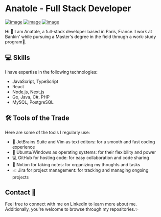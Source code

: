 # Anatole - Full Stack Developer

[![image](https://img.shields.io/badge/MY%20RESUME-254DD1?style=for-the-badge&logo=me&logoColor=white)](https://read.cv/4natole)
[![image](https://img.shields.io/badge/GitHub-111111?style=for-the-badge&logo=GitHub&logoColor=white)](https://github.com/Anatole-Godard)
[![image](https://img.shields.io/badge/LinkedIn-0077B5?style=for-the-badge&logo=linkedin&logoColor=white)](https://www.linkedin.com/in/anatole-godard)

Hi 👋 I am Anatole, a full-stack developer based in Paris, France. I work at Bankin' while pursuing a Master's degree in the field through a work-study program🌱.

## 💻 Skills

I have expertise in the following technologies:

- JavaScript, TypeScript
- React
- Node.js, Next.js
- Go, Java, C#, PHP
- MySQL, PostgreSQL

## 🛠️ Tools of the Trade 

Here are some of the tools I regularly use:

- 🚀 JetBrains Suite and Vim as text editors: for a smooth and fast coding experience
- 🐧 Ubuntu/Windows as operating systems: for their flexibility and power
- 💻 GitHub for hosting code: for easy collaboration and code sharing
- 📝 Notion for taking notes: for organizing my thoughts and tasks
- 📈 Jira for project management: for tracking and managing ongoing projects

## Contact 🔗

Feel free to connect with me on LinkedIn to learn more about me. Additionally, you're welcome to browse through my repositories.✨
